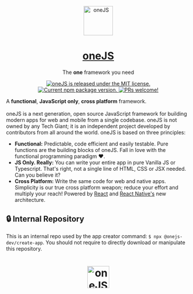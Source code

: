 
<div align="center">
  <img alt="oneJS" src="https://user-images.githubusercontent.com/98762998/210245869-21fdfcf0-4aff-41e3-a4c0-081505016f6d.svg" width="80px">
</div>
<!-- Title -->
<h1 align="center">
  <a href="https://oneJS.dev/">
    oneJS
  </a>
</h1>

<!-- Slogan -->
<p align="center">
  The <strong>one</strong> framework you need
</p>

<!-- Chip Cards -->
<p align="center">
  <!-- License -->
  <a href="https://github.com/onejs-dev/onejs-dev/blob/HEAD/LICENSE">
    <img src="https://img.shields.io/badge/license-MIT-blue.svg" alt="oneJS is released under the MIT license."/>
  </a>
  <!-- Npm Version -->
  <a href="https://www.npmjs.org/package/@onejs-dev/core">
    <img src="https://img.shields.io/npm/v/@onejs-dev/core?color=brightgreen&label=npm%20package" alt="Current npm package version." />
  </a>
  <!-- PRs -->
  <a href="https://reactnative.dev/docs/contributing">
    <img src="https://img.shields.io/badge/PRs-welcome-brightgreen.svg" alt="PRs welcome!" />
  </a>
</p>

A **functional**, **JavaScript only**, **cross platform** framework.
<br><br>
oneJS is a next generation, open source JavaScript framework for building modern apps for web and mobile from a single codebase. oneJS is not owned by any Tech Giant; it is an independent project developed by contributors from all around the world. oneJS is based on three principles:

- **Functional:** Predictable, code efficient and easily testable. Pure functions are the building blocks of oneJS. Fall in love with the functional programming paradigm ❤️.
- **JS Only. Really:** You can write your entire app in pure Vanilla JS or Typescript. That's right, not a single line of HTML, CSS or JSX needed. Can you believe it?
- **Cross Platform:** Write the same code for web and native apps. Simplicity is our true cross platform weapon; reduce your effort and multiply your reach! Powered by [React][react] and [React Native's][rn] new architecture.

[react]: https://reactjs.org/
[rn]: https://reactnative.dev/

## 🔒 Internal Repository

This is an internal repo used by the app creator command: ```$ npx @onejs-dev/create-app```. You should not require to directly download or manipulate this repository.

<div align="center">
  <h1></h1>
  <h1>
    <img alt="oneJS" src="https://user-images.githubusercontent.com/98762998/210245537-180314c5-51b1-4b01-b3b8-d02d50b77d73.svg" width="60px">
  </h1>
</div>